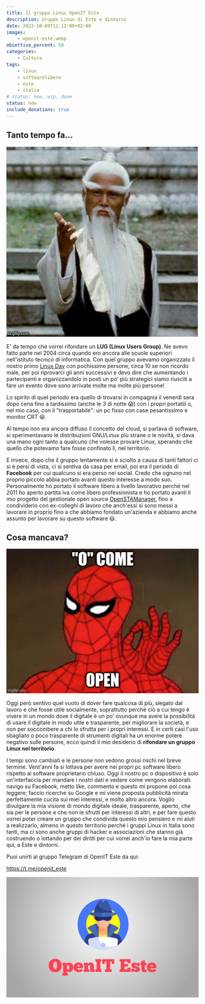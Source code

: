 ```yaml
---
title: Il gruppo Linux OpenIT Este
description: Gruppo Linux di Este e dintorni 
date: 2022-10-09T11:12:00+02:00
images:
    - openit-este.webp
obiettivo_percent: 50
categories:
    - Cultura
tags:
    - linux
    - softwarelibero
    - este
    - italia
# status: new, wip, done
status: new
include_donations: true
---
```


## Tanto tempo fa...
![Tanto tempo fa meme](tanto-tempo-fa.jpg)


E' da tempo che vorrei rifondare un **LUG (Linux Users Group)**. Ne avevo fatto parte nel 2004 circa quando ero ancora alle scuole superiori nell'istituto tecnico di informatica. Con quel gruppo avevamo organizzato il nostro primo [Linux Day](https://www.linuxday.it) con pochissime persone, circa 10 se non ricordo male, per poi riprovarci gli anni successivi e devo dire che aumentando i partecipanti e organizzandolo in posti un po' più strategici siamo riusciti a fare un evento dove sono arrivate molte ma molte più persone!

Lo spirito di quel periodo era quello di trovarsi in compagnia il venerdì sera dopo cena fino a tardissimo (anche le 3 di notte 😱) con i propri portatili o, nel mio caso, con il "trasportabile": un pc fisso con case pesantissimo e monitor CRT 😆.

Al tempo non era ancora diffuso il concetto del cloud, si parlava di software, si sperimentavano le distribuzioni GNU/Linux più strane o le novità, si dava una mano ogni tanto a qualcuno che volesse provare Linux, sperando che quello che potevamo fare fosse confinato lì, nel territorio.

E invece, dopo che il gruppo lentamente si è sciolto a causa di tanti fattori ci si è persi di vista, ci si sentiva da casa per email, poi era il periodo di **Facebook** per cui qualcuno si era perso nei social. Credo che ognuno nel proprio piccolo abbia portato avanti questo interesse a modo suo. Personalmente ho portato il software libero a livello lavorativo perché nel 2011 ho aperto partita iva come libero professionista e ho portato avanti il mio progetto del gestionale open source [OpenSTAManager](/progetti/openstamanager), fino a condividerlo con ex-colleghi di lavoro che anch'essi si sono messi a lavorare in proprio fino a che abbiamo fondato un'azienda e abbiamo anche assunto per lavorare su questo software 😃.

## Cosa mancava?
![O come Open](o-come-open.jpg)

Oggi però sentivo quel vuoto di dover fare qualcosa di più, slegato dal lavoro e che fosse utile socialmente, soprattutto perché ciò a cui tengo è vivere in un mondo dove il digitale è un po' ovunque ma avere la possibilità di usare il digitale in modo utile e trasparente, per migliorare la società, e non per soccombere a chi lo sfrutta per i propri interessi. E in certi casi l'uso sbagliato o poco trasparente di strumenti digitali ha un enorme potere negativo sulle persone, ecco quindi il mio desiderio di **rifondare un gruppo Linux nel territorio**.

I tempi sono cambiati e le persone non vedono grossi rischi nel breve termine. Vent'anni fa si lottava per avere nei propri pc software libero rispetto al software proprietario chiuso. Oggi il nostro pc o dispositivo è solo un'interfaccia per mandare i nostri dati e vedere come vengono elaborati: navigo su Facebook, metto like, commento e questo mi propone poi cosa leggere; faccio ricerche su Google e mi viene proposta pubblicità mirata perfettamente cucita sui miei interessi, e molto altro ancora. Voglio divulgare la mia visione di mondo digitale ideale, trasparente, aperto, che sia per le persone e che non le sfrutti per interessi di altri, e per fare questo vorrei poter creare un gruppo che condivida questo mio pensiero e mi aiuti a realizzarlo, almeno in questo territorio perché i gruppi Linux in Italia sono tanti, ma ci sono anche gruppi di hacker e associazioni che stanno già costruendo o lottando per dei diritti per cui vorrei anch'io fare la mia parte qui, a Este e dintorni.

Puoi unirti al gruppo Telegram di OpenIT Este da qui:

https://t.me/openit_este

![OpenIT Este](openit-este.jpg)
